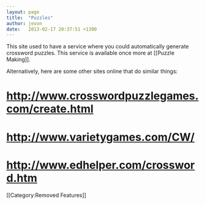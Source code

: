 ```yaml
---
layout: page
title:  "Puzzles"
author: jevon
date:   2013-02-17 20:37:51 +1300
---
```


This site used to have a service where you could automatically generate crossword puzzles. This service is available once more at [[Puzzle Making]].

Alternatively, here are some other sites online that do similar things:
# http://www.crosswordpuzzlegames.com/create.html
# http://www.varietygames.com/CW/
# http://www.edhelper.com/crossword.htm

[[Category:Removed Features]]